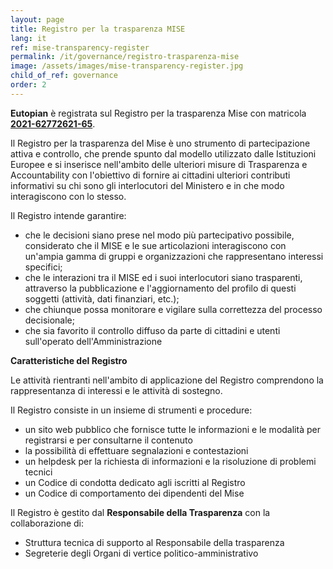 ```yaml
---
layout: page
title: Registro per la trasparenza MISE
lang: it
ref: mise-transparency-register
permalink: /it/governance/registro-trasparenza-mise
image: /assets/images/mise-transparency-register.jpg
child_of_ref: governance
order: 2
---
```


**Eutopian** è registrata sul Registro per la trasparenza Mise con matricola [**2021-62772621-65**](http://registrotrasparenza.mise.gov.it/index.php/consultare-il-registro/cerca-nel-registro/details/6/2090).

Il Registro per la trasparenza del Mise è uno strumento di partecipazione attiva e controllo, che prende spunto dal modello utilizzato dalle Istituzioni Europee e si inserisce nell'ambito delle ulteriori misure di Trasparenza e Accountability con l'obiettivo di fornire ai cittadini ulteriori contributi informativi su chi sono gli interlocutori del Ministero e in che modo interagiscono con lo stesso.

Il Registro intende garantire:

-   che le decisioni siano prese nel modo più partecipativo possibile, considerato che il MISE e le sue articolazioni interagiscono con un'ampia gamma di gruppi e organizzazioni che rappresentano interessi specifici;
-   che le interazioni tra il MISE ed i suoi interlocutori siano trasparenti, attraverso la pubblicazione e l'aggiornamento del profilo di questi soggetti (attività, dati finanziari, etc.);
-   che chiunque possa monitorare e vigilare sulla correttezza del processo decisionale;
-   che sia favorito il controllo diffuso da parte di cittadini e utenti sull'operato dell'Amministrazione

**Caratteristiche del Registro**

Le attività rientranti nell'ambito di applicazione del Registro comprendono la rappresentanza di interessi e le attività di sostegno.

Il Registro consiste in un insieme di strumenti e procedure:

-   un sito web pubblico che fornisce tutte le informazioni e le modalità per registrarsi e per consultarne il contenuto
-   la possibilità di effettuare segnalazioni e contestazioni
-   un helpdesk per la richiesta di informazioni e la risoluzione di problemi tecnici
-   un Codice di condotta dedicato agli iscritti al Registro
-   un Codice di comportamento dei dipendenti del Mise

Il Registro è gestito dal **Responsabile della Trasparenza** con la collaborazione di:

-   Struttura tecnica di supporto al Responsabile della trasparenza
-   Segreterie degli Organi di vertice politico-amministrativo

